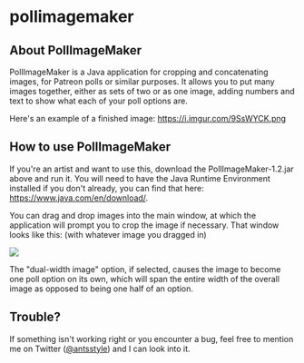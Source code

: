# pollimagemaker
<h2>About PollImageMaker</h2>
PollImageMaker is a Java application for cropping and concatenating images, for Patreon polls or similar purposes. It allows you to put many images together, either as sets of two or as one image, adding numbers and text to show what each of your poll options are.

Here's an example of a finished image: https://i.imgur.com/9SsWYCK.png

<h2>How to use PollImageMaker</h2>

If you're an artist and want to use this, download the PollImageMaker-1.2.jar above and run it. You will need to have the Java Runtime Environment installed if you don't already, you can find that here: https://www.java.com/en/download/.

You can drag and drop images into the main window, at which the application will prompt you to crop the image if necessary. That window looks like this: (with whatever image you dragged in)

<img src="https://i.imgur.com/00DzJRA.png"></img>

The "dual-width image" option, if selected, causes the image to become one poll option on its own, which will span the entire width of the overall image as opposed to being one half of an option.

<h2>Trouble?</h2>

If something isn't working right or you encounter a bug, feel free to mention me on Twitter (<a href="https://twitter.com/antsstyle">@antsstyle</a>) and I can look into it.
